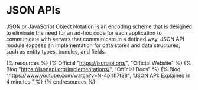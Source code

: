 # JSON APIs

JSON or JavaScript Object Notation is an encoding scheme that is designed to eliminate the need for an ad-hoc code for each application to communicate with servers that communicate in a defined way. JSON API module exposes an implementation for data stores and data structures, such as entity types, bundles, and fields.

{% resources %}
  {% Official "https://jsonapi.org/", "Official Website" %}
  {% Blog "https://jsonapi.org/implementations/", "Official Docs" %}
  {% Blog "https://www.youtube.com/watch?v=N-4prIh7t38", "JSON API: Explained in 4 minutes " %}
{% endresources %}
